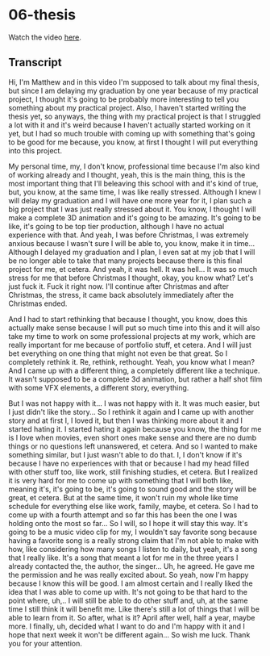 # 06-thesis

Watch the video [here](https://youtu.be/msS4nsrm4Ds).

## Transcript

Hi, I'm Matthew and in this video I'm supposed to talk about my final thesis, but since I am delaying my graduation by one year because of my practical project, I thought it's going to be probably more interesting to tell you something about my practical project. Also, I haven't started writing the thesis yet, so anyways, the thing with my practical project is that I struggled a lot with it and it's weird because I haven't actually started working on it yet, but I had so much trouble with coming up with something that's going to be good for me because, you know, at first I thought I will put everything into this project.

My personal time, my, I don't know, professional time because I'm also kind of working already and I thought, yeah, this is the main thing, this is the most important thing that I'll beleaving this school with and it's kind of true, but, you know, at the same time, I was like really stressed. Although I knew I will delay my graduation and I will have one more year for it, I plan such a big project that I was just really stressed about it. You know, I thought I will make a complete 3D animation and it's going to be amazing. It's going to be like, it's going to be top tier production, although I have no actual experience with that. And yeah, I was before Christmas, I was extremely anxious because I wasn't sure I will be able to, you know, make it in time... Although I delayed my graduation and I plan, I even sat at my job that I will be no longer able to take that many projects because there is this final project for me, et cetera. And yeah, it was hell. It was hell... It was so much stress for me that before Christmas I thought, okay, you know what? Let's just fuck it. Fuck it right now. I'll continue after Christmas and after Christmas, the stress, it came back absolutely immediately after the Christmas ended.

And I had to start rethinking that because I thought, you know, does this actually make sense because I will put so much time into this and it will also take my time to work on some professional projects at my work, which are really important for me because of portfolio stuff, et cetera. And I will just bet everything on one thing that might not even be that great. So I completely rethink it. Re, rethink, rethought. Yeah, you know what I mean? And I came up with a different thing, a completely different like a technique. It wasn't supposed to be a complete 3d animation, but rather a half shot film with some VFX elements, a different story, everything.

But I was not happy with it... I was not happy with it. It was much easier, but I just didn't like the story... So I rethink it again and I came up with another story and at first I, I loved it, but then I was thinking more about it and I started hating it. I started hating it again because you know, the thing for me is I love when movies, even short ones make sense and there are no dumb things or no questions left unanswered, et cetera. And so I wanted to make something similar, but I just wasn't able to do that. I, I don't know if it's because I have no experiences with that or because I had my head filled with other stuff too, like work, still finishing studies, et cetera. But I realized it is very hard for me to come up with something that I will both like, meaning it's, it's going to be, it's going to sound good and the story will be great, et cetera. But at the same time, it won't ruin my whole like time schedule for everything else like work, family, maybe, et cetera. So I had to come up with a fourth attempt and so far this has been the one I was holding onto the most so far... So I will, so I hope it will stay this way. It's going to be a music video clip for my, I wouldn't say favorite song because having a favorite song is a really strong claim that I'm not able to make with how, like considering how many songs I listen to daily, but yeah, it's a song that I really like. It's a song that meant a lot for me in the three years I already contacted the, the author, the singer... Uh, he agreed. He gave me the permission and he was really excited about. So yeah, now I'm happy because I know this will be good. I am almost certain and I really liked the idea that I was able to come up with. It's not going to be that hard to the point where, uh,.. I will still be able to do other stuff and, uh, at the same time I still think it will benefit me. Like there's still a lot of things that I will be able to learn from it. So after, what is it? April after well, half a year, maybe more. I finally, uh, decided what I want to do and I'm happy with it and I hope that next week it won't be different again... So wish me luck. Thank you for your attention.
